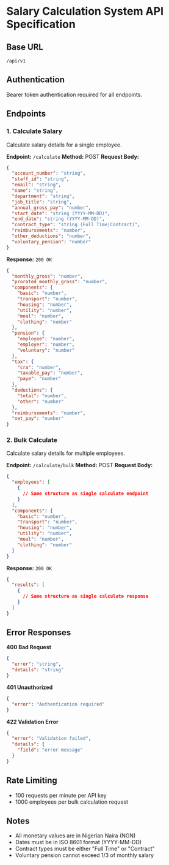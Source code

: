 
# Salary Calculation System API Specification

## Base URL
`/api/v1`

## Authentication
Bearer token authentication required for all endpoints.

## Endpoints

### 1. Calculate Salary
Calculate salary details for a single employee.

**Endpoint:** `/calculate`
**Method:** POST
**Request Body:**
```json
{
  "account_number": "string",
  "staff_id": "string",
  "email": "string",
  "name": "string",
  "department": "string",
  "job_title": "string",
  "annual_gross_pay": "number",
  "start_date": "string (YYYY-MM-DD)",
  "end_date": "string (YYYY-MM-DD)",
  "contract_type": "string (Full Time|Contract)",
  "reimbursements": "number",
  "other_deductions": "number",
  "voluntary_pension": "number"
}
```

**Response:** `200 OK`
```json
{
  "monthly_gross": "number",
  "prorated_monthly_gross": "number",
  "components": {
    "basic": "number",
    "transport": "number",
    "housing": "number",
    "utility": "number",
    "meal": "number",
    "clothing": "number"
  },
  "pension": {
    "employee": "number",
    "employer": "number",
    "voluntary": "number"
  },
  "tax": {
    "cra": "number",
    "taxable_pay": "number",
    "paye": "number"
  },
  "deductions": {
    "total": "number",
    "other": "number"
  },
  "reimbursements": "number",
  "net_pay": "number"
}
```

### 2. Bulk Calculate
Calculate salary details for multiple employees.

**Endpoint:** `/calculate/bulk`
**Method:** POST
**Request Body:**
```json
{
  "employees": [
    {
      // Same structure as single calculate endpoint
    }
  ],
  "components": {
    "basic": "number",
    "transport": "number",
    "housing": "number",
    "utility": "number",
    "meal": "number",
    "clothing": "number"
  }
}
```

**Response:** `200 OK`
```json
{
  "results": [
    {
      // Same structure as single calculate response
    }
  ]
}
```

## Error Responses

**400 Bad Request**
```json
{
  "error": "string",
  "details": "string"
}
```

**401 Unauthorized**
```json
{
  "error": "Authentication required"
}
```

**422 Validation Error**
```json
{
  "error": "Validation failed",
  "details": {
    "field": "error message"
  }
}
```

## Rate Limiting
- 100 requests per minute per API key
- 1000 employees per bulk calculation request

## Notes
- All monetary values are in Nigerian Naira (NGN)
- Dates must be in ISO 8601 format (YYYY-MM-DD)
- Contract types must be either "Full Time" or "Contract"
- Voluntary pension cannot exceed 1/3 of monthly salary
